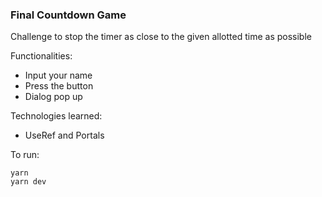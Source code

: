 ### Final Countdown Game
Challenge to stop the timer as close to the given allotted time as possible

Functionalities:
* Input your name
* Press the button
* Dialog pop up

Technologies learned:
* UseRef and Portals

To run:
```
yarn
yarn dev
```